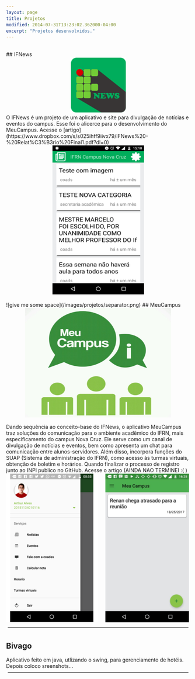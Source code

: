 ```yaml
---
layout: page
title: Projetos
modified: 2014-07-31T13:23:02.362000-04:00
excerpt: "Projetos desenvolvidos."
---
```





<br>
## IFNews
<center><img src="/images/projetos/IFNews.png"/></center>
O IFNews é um projeto de um aplicativo e site para divulgação de notícias e eventos do campus. Esse foi o alicerce para o desenvolvimento do MeuCampus.
Acesse o [artigo](https://www.dropbox.com/s/s025ihff9iivx79/IFNews%20-%20Relat%C3%B3rio%20Final1.pdf?dl=0)

<center><img src="/images/projetos/IFNews2.png" width="251" height="408"/></center>

  
<br>
![give me some space](/images/projetos/separator.png)  
## MeuCampus
<center><img src="/images/projetos/MeuCampus.jpg" width="400" height="300"/></center>

Dando sequência ao conceito-base do IFNews, o aplicativo MeuCampus traz soluções do comunicação para o ambiente acadêmico do IFRN, mais especificamento do campus Nova Cruz. Ele serve como um canal de divulgação de notícias e eventos, bem como apresenta um chat para comunicação entre alunos-servidores. Além disso, incorpora funções do SUAP (Sistema de administração do IFRN), como acesso às turmas virtuais, obtenção de boletim e horários. Quando finalizar o processo de registro junto ao INPI publico no GitHub.
Acesse o artigo (AINDA NAO TERMINEI :( )
<br>
<img src="/images/projetos/MeuCampus2.png" style="float: left"/>
<img src="/images/projetos/MeuCampus3.png" style="float: right"/>
<br>
![give me some space](/images/projetos/separator.png)  
## Bivago
Aplicativo feito em java, utlizando o swing, para gerenciamento de hotéis. Depois coloco sreenshots...
<br>
![give me some space](/images/projetos/separator.png)  
